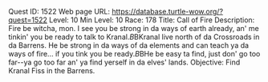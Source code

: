Quest ID: 1522
Web page URL: https://database.turtle-wow.org/?quest=1522
Level: 10
Min Level: 10
Race: 178
Title: Call of Fire
Description: Fire be witcha, mon. I see you be strong in da ways of earth already, an' me tinkin' you be ready to talk to Kranal.$B$BKranal live north of da Crossroads in da Barrens. He be strong in da ways of da elements and can teach ya da ways of fire... if you tink you be ready.$B$BHe be easy ta find, just don' go too far--ya go too far an' ya find yerself in da elves' lands.
Objective: Find Kranal Fiss in the Barrens.

